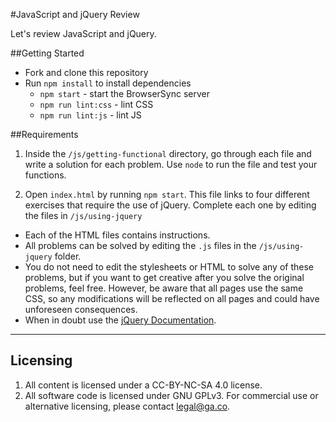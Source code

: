 #JavaScript and jQuery Review

Let's review JavaScript and jQuery.

##Getting Started

* Fork and clone this repository
* Run `npm install` to install dependencies
  * `npm start` - start the BrowserSync server
  * `npm run lint:css` - lint CSS
  * `npm run lint:js` - lint JS

##Requirements

1. Inside the `/js/getting-functional` directory, go through each file and write a solution for each problem. Use `node` to run the file and test your functions.

2. Open `index.html` by running `npm start`. This file links to four different exercises that require the use of jQuery. Complete each one by editing the files in `/js/using-jquery`

  * Each of the HTML files contains instructions.
  * All problems can be solved by editing the `.js` files in the `/js/using-jquery` folder.
  * You do not need to edit the stylesheets or HTML to solve any of these problems, but if you want to get creative after you solve the original problems, feel free. However, be aware that all pages use the same CSS, so any modifications will be reflected on all pages and could have unforeseen consequences.
  * When in doubt use the [jQuery Documentation](http://api.jquery.com/).

---

## Licensing
1. All content is licensed under a CC-BY-NC-SA 4.0 license.
2. All software code is licensed under GNU GPLv3. For commercial use or alternative licensing, please contact legal@ga.co.
